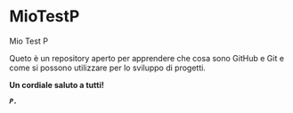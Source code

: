 MioTestP
========

Mio Test P

Queto è un repository aperto per apprendere che cosa sono GitHub e Git e come si possono utilizzare per lo sviluppo di progetti.


**Un cordiale saluto a tutti!**


***`P.`***
